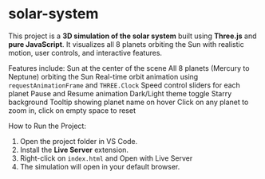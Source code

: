 # solar-system
This project is a **3D simulation of the solar system** built using **Three.js** and **pure JavaScript**. It visualizes all 8 planets orbiting the Sun with realistic motion, user controls, and interactive features.

Features include:
Sun at the center of the scene
All 8 planets (Mercury to Neptune) orbiting the Sun
Real-time orbit animation using `requestAnimationFrame` and `THREE.Clock`
Speed control sliders for each planet
Pause and Resume animation
Dark/Light theme toggle
Starry background
Tooltip showing planet name on hover
Click on any planet to zoom in, click on empty space to reset

How to Run the Project:
1. Open the project folder in VS Code.
2. Install the **Live Server** extension.
3. Right-click on `index.html` and Open with Live Server
4. The simulation will open in your default browser.

   
